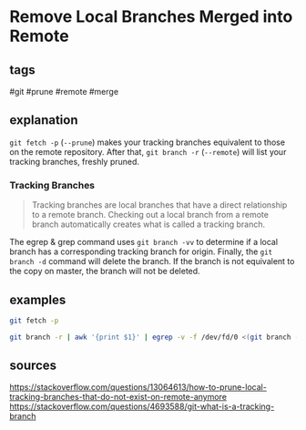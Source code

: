 # Remove Local Branches Merged into Remote
## tags
#git #prune #remote #merge

## explanation
`git fetch -p` (`--prune`) makes your tracking branches equivalent to those on the remote repository. After that, `git branch -r` (`--remote`) will list your tracking branches, freshly pruned. 

### Tracking Branches
> Tracking branches are local branches that have a direct relationship to a remote branch.
> Checking out a local branch from a remote branch automatically creates what is called a tracking branch. 

The egrep & grep command uses `git branch -vv` to determine if a local branch has a corresponding tracking branch for origin. Finally, the `git branch -d` command will delete the branch. If the branch is not equivalent to the copy on master, the branch will not be deleted.  

## examples
```bash
git fetch -p

git branch -r | awk '{print $1}' | egrep -v -f /dev/fd/0 <(git branch -vv | grep origin) | awk '{print $1}' | xargs git branch -d
```

## sources
https://stackoverflow.com/questions/13064613/how-to-prune-local-tracking-branches-that-do-not-exist-on-remote-anymore
https://stackoverflow.com/questions/4693588/git-what-is-a-tracking-branch
